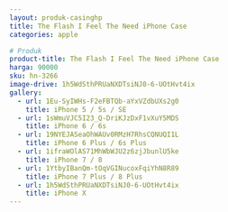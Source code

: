 ```yaml
---
layout: produk-casinghp
title: The Flash I Feel The Need iPhone Case
categories: apple

# Produk
product-title: The Flash I Feel The Need iPhone Case
harga: 90000
sku: hn-3266
image-drive: 1h5WdSthPRUaNXDTsiNJ0-6-UOtHvt4ix
gallery:
  - url: 1Eu-SyIWHs-F2eFBTQb-aYxVZdbUXs2g0
    title: iPhone 5 / 5s / SE
  - url: 1sWmuVJC5I23_Q-DriKJzDxF1vXuY5MDS
    title: iPhone 6 / 6s
  - url: 19NYEJASeaOhWAUv0RMzH7RhsCQNUQI1L
    title: iPhone 6 Plus / 6s Plus
  - url: 1ifraWOlAS71MhWbWJU2z6zjJbunlU5ke
    title: iPhone 7 / 8
  - url: 1YtbyIBanQm-tOqVGINucoxFqiYhN8R89
    title: iPhone 7 Plus / 8 Plus
  - url: 1h5WdSthPRUaNXDTsiNJ0-6-UOtHvt4ix
    title: iPhone X
---
```


